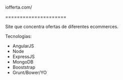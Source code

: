 iofferta.com/

=====================

Site que concentra ofertas de diferentes ecommerces.

Tecnologias:

* AngularJS
* Node
* ExpressJS
* MongoDB
* Booststrap
* Grunt/Bower/YO
